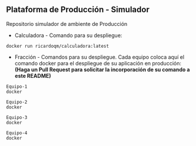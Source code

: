## Plataforma de Producción - Simulador

Repositorio simulador de ambiente de Producción

* Calculadora - Comando para su despliegue:
```
docker run ricardoqm/calculadora:latest

```

* Fracción - Comandos para su despliegue. Cada equipo coloca aquí el comando docker para el despliegue de su aplicación en producción: 
**(Haga un Pull Request para solicitar la incorporación de su comando a este README)**
```
Equipo-1
docker 

Equipo-2
docker 

Equipo-3
docker 

Equipo-4
docker 
```
